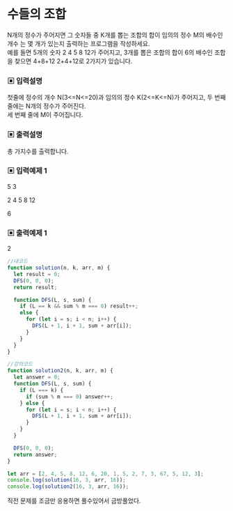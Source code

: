 # 수들의 조합

N개의 정수가 주어지면 그 숫자들 중 K개를 뽑는 조합의 합이 임의의 정수 M의 배수인 개수 는 몇 개가 있는지 출력하는 프로그램을 작성하세요.  
예를 들면 5개의 숫자 2 4 5 8 12가 주어지고, 3개를 뽑은 조합의 합이 6의 배수인 조합을 찾으면 4+8+12 2+4+12로 2가지가 있습니다.

### ▣ 입력설명

첫줄에 정수의 개수 N(3<=N<=20)과 임의의 정수 K(2<=K<=N)가 주어지고, 두 번째 줄에는 N개의 정수가 주어진다.  
세 번째 줄에 M이 주어집니다.

### ▣ 출력설명

총 가지수를 출력합니다.

### ▣ 입력예제 1

5 3

2 4 5 8 12

6

### ▣ 출력예제 1

2

```javascript
//내코드
function solution(n, k, arr, m) {
  let result = 0;
  DFS(0, 0, 0);
  return result;

  function DFS(L, s, sum) {
    if (L == k && sum % m === 0) result++;
    else {
      for (let i = s; i < n; i++) {
        DFS(L + 1, i + 1, sum + arr[i]);
      }
    }
  }
}

//강의코드
function solution2(n, k, arr, m) {
  let answer = 0;
  function DFS(L, s, sum) {
    if (L === k) {
      if (sum % m === 0) answer++;
    } else {
      for (let i = s; i < n; i++) {
        DFS(L + 1, i + 1, sum + arr[i]);
      }
    }
  }

  DFS(0, 0, 0);
  return answer;
}

let arr = [2, 4, 5, 8, 12, 6, 20, 1, 5, 2, 7, 3, 67, 5, 12, 3];
console.log(solution(16, 3, arr, 16));
console.log(solution2(16, 3, arr, 16));
```

직전 문제를 조금만 응용하면 풀수있어서 금방풀었다.
